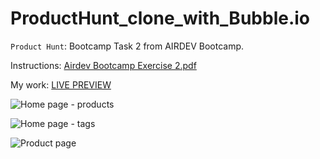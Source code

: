 # ProductHunt_clone_with_Bubble.io

``Product Hunt``: Bootcamp Task 2 from AIRDEV Bootcamp.

Instructions: [Airdev Bootcamp Exercise 2.pdf](https://github.com/alexmeurant/ProductHunt_clone_with_-Bubble.io/files/11253458/Airdev.Bootcamp.Exercise.2.pdf)

My work: [LIVE PREVIEW](https://producthuntalexmeurant.bubbleapps.io/version-test/?tab=view_products)

![Home page - products](https://user-images.githubusercontent.com/18213190/232560406-5c1846fc-ab18-464c-ad09-9a69eec230ed.png)

![Home page - tags](https://user-images.githubusercontent.com/18213190/232560424-f32ff6aa-7909-41d4-8dca-8ea1d5c91c5a.png)

![Product page](https://user-images.githubusercontent.com/18213190/232560437-b88fd31d-b36c-46a8-80b5-3255665a488d.png)
